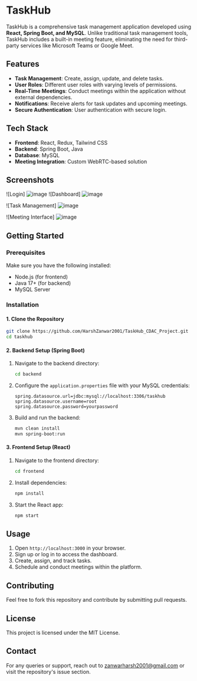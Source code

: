 # TaskHub

TaskHub is a comprehensive task management application developed using **React, Spring Boot, and MySQL**. Unlike traditional task management tools, TaskHub includes a built-in meeting feature, eliminating the need for third-party services like Microsoft Teams or Google Meet.

## Features

- **Task Management**: Create, assign, update, and delete tasks.
- **User Roles**: Different user roles with varying levels of permissions.
- **Real-Time Meetings**: Conduct meetings within the application without external dependencies.
- **Notifications**: Receive alerts for task updates and upcoming meetings.
- **Secure Authentication**: User authentication with secure login.

## Tech Stack

- **Frontend**: React, Redux, Tailwind CSS
- **Backend**: Spring Boot, Java
- **Database**: MySQL
- **Meeting Integration**: Custom WebRTC-based solution

## Screenshots

![Login]
![image](https://github.com/user-attachments/assets/d5309266-99f0-44a1-b424-e0e6da52d5db)
![Dashboard]
![image](https://github.com/user-attachments/assets/fc2225de-1019-447a-a822-aa89c243715d)

![Task Management]
![image](https://github.com/user-attachments/assets/22698afe-3f1d-456f-8b60-85e92a1fc6de)

![Meeting Interface]
![image](https://github.com/user-attachments/assets/dd778da2-16cb-48bf-ba41-cdb89fd4cb27)


## Getting Started

### Prerequisites
Make sure you have the following installed:
- Node.js (for frontend)
- Java 17+ (for backend)
- MySQL Server

### Installation

#### 1. Clone the Repository
```bash
git clone https://github.com/HarshZanwar2001/TaskHub_CDAC_Project.git
cd taskhub
```

#### 2. Backend Setup (Spring Boot)
1. Navigate to the backend directory:
   ```bash
   cd backend
   ```
2. Configure the `application.properties` file with your MySQL credentials:
   ```properties
   spring.datasource.url=jdbc:mysql://localhost:3306/taskhub
   spring.datasource.username=root
   spring.datasource.password=yourpassword
   ```
3. Build and run the backend:
   ```bash
   mvn clean install
   mvn spring-boot:run
   ```

#### 3. Frontend Setup (React)
1. Navigate to the frontend directory:
   ```bash
   cd frontend
   ```
2. Install dependencies:
   ```bash
   npm install
   ```
3. Start the React app:
   ```bash
   npm start
   ```

## Usage
1. Open `http://localhost:3000` in your browser.
2. Sign up or log in to access the dashboard.
3. Create, assign, and track tasks.
4. Schedule and conduct meetings within the platform.

## Contributing
Feel free to fork this repository and contribute by submitting pull requests.

## License
This project is licensed under the MIT License.

## Contact
For any queries or support, reach out to zanwarharsh2001@gmail.com or visit the repository's issue section.
